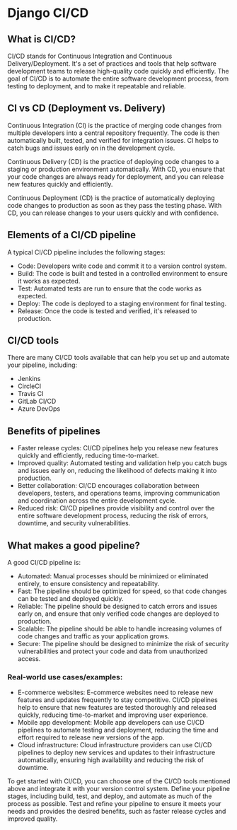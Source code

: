 # Django CI/CD

## What is CI/CD?
CI/CD stands for Continuous Integration and Continuous Delivery/Deployment. It's a set of practices and tools that help software development teams to release high-quality code quickly and efficiently. The goal of CI/CD is to automate the entire software development process, from testing to deployment, and to make it repeatable and reliable.

## CI vs CD (Deployment vs. Delivery)

Continuous Integration (CI) is the practice of merging code changes from multiple developers into a central repository frequently. The code is then automatically built, tested, and verified for integration issues. CI helps to catch bugs and issues early on in the development cycle.

Continuous Delivery (CD) is the practice of deploying code changes to a staging or production environment automatically. With CD, you ensure that your code changes are always ready for deployment, and you can release new features quickly and efficiently.

Continuous Deployment (CD) is the practice of automatically deploying code changes to production as soon as they pass the testing phase. With CD, you can release changes to your users quickly and with confidence.

## Elements of a CI/CD pipeline
A typical CI/CD pipeline includes the following stages:
- Code: Developers write code and commit it to a version control system.
- Build: The code is built and tested in a controlled environment to ensure it works as expected.
- Test: Automated tests are run to ensure that the code works as expected.
- Deploy: The code is deployed to a staging environment for final testing.
- Release: Once the code is tested and verified, it's released to production.

## CI/CD tools
There are many CI/CD tools available that can help you set up and automate your pipeline, including:
- Jenkins
- CircleCI
- Travis CI
- GitLab CI/CD
- Azure DevOps

## Benefits of pipelines
- Faster release cycles: CI/CD pipelines help you release new features quickly and efficiently, reducing time-to-market.
- Improved quality: Automated testing and validation help you catch bugs and issues early on, reducing the likelihood of defects making it into production.
- Better collaboration: CI/CD encourages collaboration between developers, testers, and operations teams, improving communication and coordination across the entire development cycle.
- Reduced risk: CI/CD pipelines provide visibility and control over the entire software development process, reducing the risk of errors, downtime, and security vulnerabilities.

## What makes a good pipeline?
A good CI/CD pipeline is:
- Automated: Manual processes should be minimized or eliminated entirely, to ensure consistency and repeatability.
- Fast: The pipeline should be optimized for speed, so that code changes can be tested and deployed quickly.
- Reliable: The pipeline should be designed to catch errors and issues early on, and ensure that only verified code changes are deployed to production.
- Scalable: The pipeline should be able to handle increasing volumes of code changes and traffic as your application grows.
- Secure: The pipeline should be designed to minimize the risk of security vulnerabilities and protect your code and data from unauthorized access.

### Real-world use cases/examples:
- E-commerce websites: E-commerce websites need to release new features and updates frequently to stay competitive. CI/CD pipelines help to ensure that new features are tested thoroughly and released quickly, reducing time-to-market and improving user experience.
- Mobile app development: Mobile app developers can use CI/CD pipelines to automate testing and deployment, reducing the time and effort required to release new versions of the app.
- Cloud infrastructure: Cloud infrastructure providers can use CI/CD pipelines to deploy new services and updates to their infrastructure automatically, ensuring high availability and reducing the risk of downtime.

To get started with CI/CD, you can choose one of the CI/CD tools mentioned above and integrate it with your version control system. Define your pipeline stages, including build, test, and deploy, and automate as much of the process as possible. Test and refine your pipeline to ensure it meets your needs and provides the desired benefits, such as faster release cycles and improved quality.

